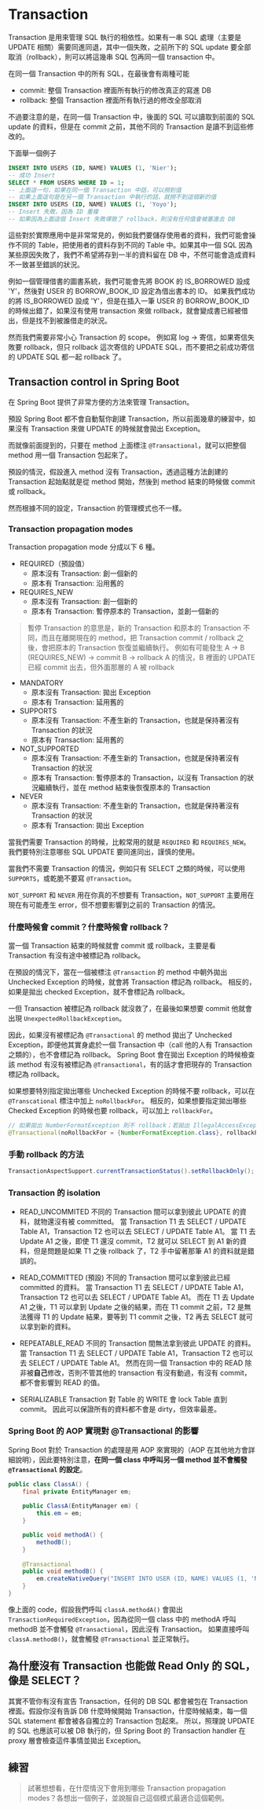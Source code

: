 # Transaction

Transaction 是用來管理 SQL 執行的相依性。如果有一串 SQL 處理（主要是 UPDATE 相關）需要同進同退，其中一個失敗，之前所下的 SQL update 要全部取消（rollback），則可以將這幾串 SQL 包再同一個 transaction 中。

在同一個 Transaction 中的所有 SQL，在最後會有兩種可能
* commit: 整個 Transaction 裡面所有執行的修改真正的寫進 DB
* rollback: 整個 Transaction 裡面所有執行過的修改全部取消

不過要注意的是，在同一個 Transaction 中，後面的 SQL 可以讀取到前面的 SQL update 的資料，但是在 commit 之前，其他不同的 Transaction 是讀不到這些修改的。

下面舉一個例子

```sql
INSERT INTO USERS (ID, NAME) VALUES (1, 'Nier');
-- 成功 Insert
SELECT * FROM USERS WHERE ID = 1;
-- 上面這一句，如果在同一個 Transaction 中話，可以撈到值
-- 如果上面這句是在另一個 Transaction 中執行的話，就撈不到這個新的值
INSERT INTO USERS (ID, NAME) VALUES (1, 'Yoyo');
-- Insert 失敗，因為 ID 重複
-- 如果因為上面這個 Insert 失敗導致了 rollback，則沒有任何值會被塞進去 DB
```

這些對於實際應用中是非常常見的，例如我們要儲存使用者的資料，我們可能會操作不同的 Table，把使用者的資料存到不同的 Table 中。如果其中一個 SQL 因為某些原因失敗了，我們不希望將存到一半的資料留在 DB 中，不然可能會造成資料不一致甚至錯誤的狀況。

例如一個管理借書的圖書系統，我們可能會先將 BOOK 的 IS_BORROWED 設成 'Y'，然後對 USER 的 BORROW_BOOK_ID 設定為借出書本的 ID。
如果我們成功的將 IS_BORROWED 設成 'Y'，但是在插入一筆 USER 的 BORROW_BOOK_ID 的時候出錯了，如果沒有使用 transaction 來做 rollback，就會變成書已經被借出，但是找不到被誰借走的狀況。

然而我們需要非常小心 Transaction 的 scope。
例如寫 log → 寄信，如果寄信失敗要 rollback，但只 rollback 這次寄信的 UPDATE SQL，而不要把之前成功寄信的 UPDATE SQL 都一起 rollback 了。

## Transaction control in Spring Boot

在 Spring Boot 提供了非常方便的方法來管理 Transaction。

預設 Spring Boot 都不會自動幫你創建 Transaction，所以前面幾章的練習中，如果沒有 Transaction 來做 UPDATE 的時候就會拋出 Exception。

而就像前面提到的，只要在 method 上面標注 ```@Transactional```，就可以把整個 method 用一個 Transaction 包起來了。

預設的情況，假設進入 method 沒有 Transaction，透過這種方法創建的 Transaction 起始點就是從 method 開始，然後到 method 結束的時候做 commit 或 rollback。

然而根據不同的設定，Transaction 的管理模式也不一樣。

### Transaction propagation modes

Transaction propagation mode 分成以下 6 種。

* REQUIRED（預設值）
    * 原本沒有 Transaction: 創一個新的
    * 原本有 Transaction: 沿用舊的
* REQUIRES_NEW
    * 原本沒有 Transaction: 創一個新的
    * 原本有 Transaction: 暫停原本的 Transaction，並創一個新的

> 暫停 Transaction 的意思是，新的 Transaction 和原本的 Transaction 不同，而且在離開現在的 method，把 Transaction commit / rollback 之後，會把原本的 Transaction 恢復並繼續執行。
> 例如有可能發生 A → B (REQUIRES_NEW) → commit B → rollback A 的情況，B 裡面的 UPDATE 已經 commit 出去，但外面那層的 A 被 rollback

* MANDATORY
    * 原本沒有 Transaction: 拋出 Exception
    * 原本有 Transaction: 延用舊的
* SUPPORTS
    * 原本沒有 Transaction: 不產生新的 Transaction，也就是保持著沒有 Transaction 的狀況
    * 原本有 Transaction: 延用舊的
* NOT_SUPPORTED
    * 原本沒有 Transaction: 不產生新的 Transaction，也就是保持著沒有 Transaction 的狀況
    * 原本有 Transaction: 暫停原本的 Transaction，以沒有 Transaction 的狀況繼續執行，並在 method 結束後恢復原本的 Transaction
* NEVER
    * 原本沒有 Transaction: 不產生新的 Transaction，也就是保持著沒有 Transaction 的狀況
    * 原本有 Transaction: 拋出 Exception

當我們需要 Transaction 的時候，比較常用的就是 ```REQUIRED``` 和 ```REQUIRES_NEW```。我們要特別注意哪些 SQL UPDATE 要同進同出，謹慎的使用。

當我們不需要 Transaction 的情況，例如只有 SELECT 之類的時候，可以使用 ```SUPPORTS```，或乾脆不要寫 ```@Transaction```。

```NOT_SUPPORT``` 和 ```NEVER``` 用在你真的不想要有 Transaction，```NOT_SUPPORT``` 主要用在現在有可能產生 error，但不想要影響到之前的 Transaction 的情況。

### 什麼時候會 commit？什麼時候會 rollback？

當一個 Transaction 結束的時候就會 commit 或 rollback，主要是看 Transaction 有沒有途中被標記為 rollback。

在預設的情況下，當在一個被標注 ```@Transaction``` 的 method 中朝外拋出 Unchecked Exception 的時候，就會將 Transaction 標記為 rollback。
相反的，如果是拋出 checked Exception，就不會標記為 rollback。

一但 Transaction 被標記為 rollback 就沒救了，在最後如果想要 commit 他就會出現 ```UnexpectedRollbackException```。

因此，如果沒有被標記為 ```@Transactional``` 的 method 拋出了 Unchecked Exception，即便他其實身處於一個 Transaction 中（call 他的人有 Transaction 之類的），也不會標記為 rollback。
Spring Boot 會在拋出 Exception 的時候檢查該 method 有沒有被標記為 ```@Transactional```，有的話才會把現存的 Transaction 標記為 rollback。

如果想要特別指定拋出哪些 Unchecked Exception 的時候不要 rollback，可以在 ```@Transcational``` 標注中加上 ```noRollbackFor```。
相反的，如果想要指定拋出哪些 Checked Exception 的時候也要 rollback，可以加上 ```rollbackFor```。

```java
// 如果拋出 NumberFormatException 則不 rollback；若拋出 IllegalAccessException 則要 rollback
@Transactional(noRollbackFor = {NumberFormatException.class}, rollbackFor = {IllegalAccessException.class})
``` 

### 手動 rollback 的方法

```java
TransactionAspectSupport.currentTransactionStatus().setRollbackOnly();
```

### Transaction 的 isolation

* READ_UNCOMMITED
不同的 Transaction 間可以拿到彼此 UPDATE 的資料，就物還沒有被 committed。
當 Transaction T1 去 SELECT / UPDATE Table A1，Transaction T2 也可以去 SELECT / UPDATE Table A1。
當 T1 去 Update A1 之後，即使 T1 還沒 commit，T2 就可以 SELECT 到 A1 新的資料，但是問題是如果 T1 之後 rollback 了，T2 手中留著那筆 A1 的資料就是錯誤的。

* READ_COMMITTED (預設)
不同的 Transaction 間可以拿到彼此已經 committed 的資料。
當 Transaction T1 去 SELECT / UPDATE Table A1，Transaction T2 也可以去 SELECT / UPDATE Table A1。
而在 T1 去 Update A1 之後，T1 可以拿到 Update 之後的結果，而在 T1 commit 之前，T2 是無法獲得 T1 的 Update 結果，要等到 T1 commit 之後，T2 再去 SELECT 就可以拿到新的資料。

* REPEATABLE_READ
不同的 Transaction 間無法拿到彼此 UPDATE 的資料。
當 Transaction T1 去 SELECT / UPDATE Table A1，Transaction T2 也可以去 SELECT / UPDATE Table A1。
然而在同一個 Transaction 中的 READ 除非被**自己**修改，否則不管其他的 transaction 有沒有動過，有沒有 commit，都不會影響到 READ 的值。

* SERIALIZABLE
Transaction 對 Table 的 WRITE 會 lock Table 直到 commit。
因此可以保證所有的資料都不會是 dirty，但效率最差。

### Spring Boot 的 AOP 實現對 @Transactional 的影響

Spring Boot 對於 Transaction 的處理是用 AOP 來實現的（AOP 在其他地方會詳細說明），因此要特別注意，**在同一個 class 中呼叫另一個 method 並不會觸發 ```@Transactional``` 的設定**。

```java
public class ClassA() {
    final private EntityManager em;
    
    public ClassA(EntityManager em) {
        this.em = em;
    }

    public void methodA() {
        methodB();
    }
    
    @Transactional
    public void methodB() {
        em.createNativeQuery("INSERT INTO USER (ID, NAME) VALUES (1, 'Nier')");
    }
}
```

像上面的 code，假設我們呼叫 ```classA.methodA()``` 會拋出 ```TransactionRequiredException```，因為從同一個 class 中的 methodA 呼叫 methodB 並不會觸發 ```@Transactional```，因此沒有 Transaction。
如果直接呼叫 ```classA.methodB()```，就會觸發 ```@Transactional``` 並正常執行。

## 為什麼沒有 Transaction 也能做 Read Only 的 SQL，像是 SELECT？

其實不管你有沒有宣告 Transaction，任何的 DB SQL 都會被包在 Transaction 裡面。假設你沒有告訴 DB 什麼時候開始 Transaction，什麼時候結束，每一個 SQL statement 都會被各自獨立的 Transaction 包起來。
所以，照理說 UPDATE 的 SQL 也應該可以被 DB 執行的，但 Spring Boot 的 Transaction handler 在 proxy 層會檢查這件事情並拋出 Exception。

## 練習

> 試著想想看，在什麼情況下會用到哪些 Transaction propagation modes？各想出一個例子，並說服自己這個模式最適合這個範例。
